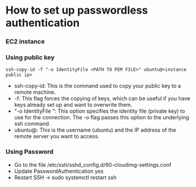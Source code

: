 # How to set up passwordless authentication

### EC2 instance
### Using public key
```
ssh-copy-id -f "-o IdentityFile <PATH TO PEM FILE>" ubuntu@<instance public ip>
```

- ssh-copy-id: This is the command used to copy your public key to a remote machine.
- -f: This flag forces the copying of keys, which can be useful if you have keys already set up and want to overwrite them.
- "-o IdentityFile ": This option specifies the identity file (private key) to use for the connection. The -o flag passes this option to the underlying ssh command.
- ubuntu@: This is the username (ubuntu) and the IP address of the remote server you want to access.

### Using Password
- Go to the file /etc/ssh/sshd_config.d/60-cloudimg-settings.conf
- Update PasswordAuthentication yes
- Restart SSH -> sudo systemctl restart ssh
